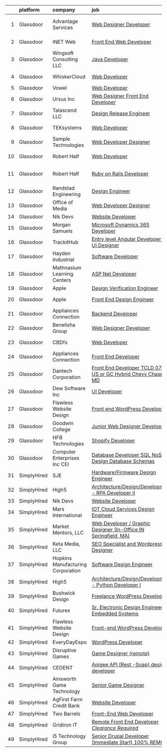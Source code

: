 

|    | platform    | company                           | job                                                                                                                                                                                                                                                                                                                                                                                                                                                                                                                                                                                                                                                                                                                                                                                                                                                                                                                                                                                                                                                                                                                                                                                                                                                                                                                                                                  | update_time   | location            |
|---:|:------------|:----------------------------------|:---------------------------------------------------------------------------------------------------------------------------------------------------------------------------------------------------------------------------------------------------------------------------------------------------------------------------------------------------------------------------------------------------------------------------------------------------------------------------------------------------------------------------------------------------------------------------------------------------------------------------------------------------------------------------------------------------------------------------------------------------------------------------------------------------------------------------------------------------------------------------------------------------------------------------------------------------------------------------------------------------------------------------------------------------------------------------------------------------------------------------------------------------------------------------------------------------------------------------------------------------------------------------------------------------------------------------------------------------------------------|:--------------|:--------------------|
|  1 | Glassdoor   | Advantage Services                | [Web Designer   Developer](https://www.glassdoor.com/partner/jobListing.htm?pos=108&ao=1110586&s=58&guid=00000182f2cbb65bb3acaae59f47b478&src=GD_JOB_AD&t=SR&vt=w&ea=1&cs=1_e110b67c&cb=1661930813353&jobListingId=1008103578570&cpc=E773D000C9BC26FA&jrtk=3-0-1gbpcndk9kbnu801-1gbpcndkqklt4800-1c0c8364cc3eff33--6NYlbfkN0APNKx5itsIl_6AEtj9J_zJmeANbbWAmSXjIuLUcSmeF4Cth_VZtTtvXCEgTOhJoMhjG6z_bVsNV6GfW9xH3MYjGwoIgkklIMMAw61vxQZy-ESj0HvncMC1_6F_kFktMksMlNmJIcLP-v40gxwmQ898EqjNlwAUKKkFOTm86Do_SvutZLICFQ-9Ag4vi12DPVgkzY94QIUohe78kiHPw25WnDVmmCL5kU4LtQI-tW58J_c6U24t-pHlXhWSgrnBQjmdSn55Dy2UWa1-X3WCZ8SyoSQUXYaJucmwgGBuQ2Dh1VmnnwHEi0kd9VzijCBNr2Ua9cTu8caxr8nFRR_PVeJMXGlFh6e3LbvjcSI25PLs-mbVBm9Vj57F12iWY0-P0-e8p2d1TPWNbRUpeMxK7_S_Esjs5_tJVgLpp8_iOMePtPTeiSjVPn69KM6Y3qozXWCIeFSsOxjZ6nR7OW_eVbyRZoQeih4mc_sOZx-6DS56FDUPnFyktPyhFqaeUNGkkfY%3D)                                                                                                                                                                                                                                                                                                                                                                                                                                                                                                    | 24h           | Fort Lauderdale, FL |
|  2 | Glassdoor   | iNET Web                          | [Front End Web Developer](https://www.glassdoor.com/partner/jobListing.htm?pos=109&ao=1110586&s=58&guid=00000182f2cbb65bb3acaae59f47b478&src=GD_JOB_AD&t=SR&vt=w&ea=1&cs=1_bcb1bf64&cb=1661930813354&jobListingId=1008076715423&cpc=65CC663E25211861&jrtk=3-0-1gbpcndk9kbnu801-1gbpcndkqklt4800-e1afe08bf094d9c3--6NYlbfkN0D4nuovUOU2dPryPr7-xanE7ZFWASvaSyNm3BqXIbrO0npDAFoAgEQsIqhxzWfd8G1kl1grHJh7g2HREcdzD7LBxgPRZeggaHYtWi60JnumK6bENs7eqncqBihIPEPLH3R0U1ECBzjNcoZl_rX4BoRnl5Toa5PfKd3LVBcbntWZM5T9bZqSaYpCsIpSkS2OWyLVTArxgEXVoDIFBliNxda7n8hvlHyKZEa1jgAjPvsOuODe0ZBMVIY6jBDzGW9Q1JvPyezAusa1dIVzRjqZMpTSeV_1bwABkdkCYGO41JjhM0H_JUVMnBVbx-EvVzpn21QVvrIZkBXS_KPM_ZisupRH9pGTMZbIBHs2HXcKxwvxpkwG-q9iSGEcjVVFAxTnPXY_sydBZhsC5HKl-geT0FXdzrqPM7v1NQ4AZgyWc-fXYaJr5YLbyVUx2Yhk8fJ4oW3DgH4aF0FK0MQTXa-1U7qfk2hSXx84kBOc9tY8Aeer4K2a_jP4hF7BHV9ZJqiL8lk%3D)                                                                                                                                                                                                                                                                                                                                                                                                                                                                                                     | 13d           | Waukesha, WI        |
|  3 | Glassdoor   | Wingsoft Consulting LLC           | [Java Developer](https://www.glassdoor.com/partner/jobListing.htm?pos=129&ao=1136043&s=58&guid=00000182f2cbb65bb3acaae59f47b478&src=GD_JOB_AD&t=SR&vt=w&ea=1&cs=1_5fce1a51&cb=1661930813355&jobListingId=1008103484279&jrtk=3-0-1gbpcndk9kbnu801-1gbpcndkqklt4800-03d490ecfc0561af-)                                                                                                                                                                                                                                                                                                                                                                                                                                                                                                                                                                                                                                                                                                                                                                                                                                                                                                                                                                                                                                                                                 | 24h           | Newark, DE          |
|  4 | Glassdoor   | WhiskerCloud                      | [Web Developer](https://www.glassdoor.com/partner/jobListing.htm?pos=125&ao=1136043&s=58&guid=00000182f2cbb65bb3acaae59f47b478&src=GD_JOB_AD&t=SR&vt=w&ea=1&cs=1_ce62c0f1&cb=1661930813355&jobListingId=1008101430553&jrtk=3-0-1gbpcndk9kbnu801-1gbpcndkqklt4800-bdd3983a832c49fc-)                                                                                                                                                                                                                                                                                                                                                                                                                                                                                                                                                                                                                                                                                                                                                                                                                                                                                                                                                                                                                                                                                  | 1d            | Newport Beach, CA   |
|  5 | Glassdoor   | Vowel                             | [Web Developer](https://www.glassdoor.com/partner/jobListing.htm?pos=123&ao=1136043&s=58&guid=00000182f2cbb65bb3acaae59f47b478&src=GD_JOB_AD&t=SR&vt=w&cs=1_b93fb5b4&cb=1661930813355&jobListingId=1008101576821&jrtk=3-0-1gbpcndk9kbnu801-1gbpcndkqklt4800-acf3e317e65e725f-)                                                                                                                                                                                                                                                                                                                                                                                                                                                                                                                                                                                                                                                                                                                                                                                                                                                                                                                                                                                                                                                                                       | 1d            | Remote              |
|  6 | Glassdoor   | Ursus  Inc                        | [Web Designer   Front End Developer](https://www.glassdoor.com/partner/jobListing.htm?pos=122&ao=1110586&s=58&guid=00000182f2cbb65bb3acaae59f47b478&src=GD_JOB_AD&t=SR&vt=w&ea=1&cs=1_34f52590&cb=1661930813354&jobListingId=1008097361956&jrtk=3-0-1gbpcndk9kbnu801-1gbpcndkqklt4800-0ea09b14e2348c5f--6NYlbfkN0CT8vBT9H5mqECx2dfLV_FONLPDKpIRssxVwtj05Tmm4rA5I0VNOPdM1oYsK66ov5pqYS3gXk2ozh0lVEZwzGOqZs8rlCBef2uQoy630wv6aUBqB1D9vjbSnni5WCVaS2e0KhCWi_8-XMv97hUEg7H9r8pKMO8klnwzDsU9mPVyqE5wVDnTov1Pu_UnRYhnE0_Osqvwl8WORWgB_kOjxQQLPQWG-NWIcptfTftC_xvyt1c40uobZ403OrjOg5_p8zqz3cLzwrnHTjqWeFEhkd7FYyVcjiJCMFkVznphRmtkhKbL2ZU9aWVWUjChbdkFdlAiu4tIvv-tEhlvNaragy1ZQhsvGhOC5anf8D4yfIGDJbK-bmh5xwt1uscED6ao3EPCxdfHKv4RZ6Q3-m_MTe1dE6Nugv26rrW9yIa8ooHEPIgJzYTeC7TeJ6xGxEjr0Q_LC6p6H5q3S5tqAKobaBFAUOLFzaYkqfKDnvpMF9PoVfwH-Jr_-KdpKB6_knXEwH_Zi36fWeN4S6RYVKpkf-Ad6fz9Zlmtyoi8Anstr7oroq62zbpKSDGAY1uBS1Ja68OWzv7r3izgLi4FslEW25Sf2-RhZi3BwEaonPVjN_ti4d_teQY_5JT6q9ul8zJznwCAU4Bg1k3XL-YKJnqXajfgHvinh3XWMn0RnuCdZ16xmmiAXGJPHZeWdsL5vFkSCrGGR-W1XLlZ4V7xHS_6TrfB9Z3DBdITcsspEE5zv41fALrrSuigcsigasJWbL0YWExfGnU06-p1Zg4-5VGhhaGvghPtNZq-e-PAaxUrF7XbrlZu4bYy-naofsLrm1DUOBGCt6KYMiabmJ5pSYDNjwVZ2rYbkBo5iJ2vHtx6jNBOTjzJlVMtCDoD6rpFrqMtDc1tiP1IAcBETjEXNFVOz1whR-rvHQFmak9P4ApRFGPfOz54JhVUQquMMrc_rx0mf6y83_JQTwTpzQmPOwPbzl-TR8fefVdaQ3txjaw9Q4u7Bg%3D%3D) | 4d            | Brisbane, CA        |
|  7 | Glassdoor   | Talascend LLC                     | [Design Release Engineer](https://www.glassdoor.com/partner/jobListing.htm?pos=117&ao=1110586&s=58&guid=00000182f2cbb65bb3acaae59f47b478&src=GD_JOB_AD&t=SR&vt=w&cs=1_0e02bba1&cb=1661930813354&jobListingId=1008104082673&cpc=6BF42D0955AE9A34&jrtk=3-0-1gbpcndk9kbnu801-1gbpcndkqklt4800-acca88560ba7b4cf--6NYlbfkN0A-3IYaeEhfDCYezwuNiSoEZhCKQ47a3B5wpd5gd9dwuflAjOs3iev0mYUVRxAkCL35m83ZmGibDh_Cyoqmt8bo7XvkuJ9-blOY4NTLQ0-DugGs-Tkx3e6cRDA85eHzP9fw83yG_BFHhGop8wY_cJ96ZLNJ9TDVPHTp0xetSg78qOq8BYqMvK9B1iugRguFH_8ss6sehBhhGl5RLHNJFBeAO8ASSA0Bqw0vKnkRiu9lopzB57M5uqPYvr3YE0H-WchgPAHJZFjzyzH_QAt_ips1-ZOQmmtpqvcXRCU9nCvWXNP2zoKPCSZ3UdklzOoADJCshEZrwonhEQijZu9BfjTV5DOSYUGEWQ7Qla_9HUrUgvE0HjyEHt_joZvhIBWgDWeCGykYj7sS9-Gd2dN5su8NPqEBCbmV-cbQxnWKg10y6wNSrXlFFcdT42Ql-IsNvZjzwmV2NI9b3QwfWXQZz0ghw7RHWtXhL0V8b2QNQ9sh3fecBl9RL1dZ3Se9JREPnYQp5vl3AAAlTyKtpMoqPTEkOfDKohC1VQlNYEEsVdyvCwFj52YAh0IXnA6MxiM9vc8wgVVFdnzXViF4JoF_cRXJOJVBmS4kL3fhoVLzdXqpU1tWzAQmH839)                                                                                                                                                                                                                                                                                                                                                                                        | 24h           | Auburn Hills, MI    |
|  8 | Glassdoor   | TEKsystems                        | [Web Developer](https://www.glassdoor.com/partner/jobListing.htm?pos=116&ao=1110586&s=58&guid=00000182f2cbb65bb3acaae59f47b478&src=GD_JOB_AD&t=SR&vt=w&cs=1_4475d0ab&cb=1661930813354&jobListingId=1008104913806&cpc=1CBFC3E34E2A31FF&jrtk=3-0-1gbpcndk9kbnu801-1gbpcndkqklt4800-24786c3592676f1e--6NYlbfkN0AuKz8EBO1xHDEL7V2YF9xF3dC_I9B9i-Zw2Jh8clPMK3KTieKealHQySFBD4L6FvPWdPYhXp7Yz8LicS4govR82H59TFGex7KE_jGpK7ZS_FY-EBrpm55Fqgt3ij3hAf0wOEwO3vXL8XgmHGZeiL47BLHf8_hWsCgaTy3gDHml9imQxlb-kS82ES1sAaEPfJjralvk3syzDY5UxVsWNhGXQr5HCQEsaEtQVSSG0t9_HxCezktXJLqzLOmVmbuUc3AeOefpb7qxGpfTIuGzx54cS0njAqt8mciN-bMeDPM7Rg74YUGtTLmzmSCeqPE8CZ-fuBZ-XXq-7Bu7WsrkjCfcQNSERay_HAH_vhOVH3U3lw8DAx7H0mzWoNipzAG9lg0k1HdlPXthZojIwz79PdoF7kypZdqGnDpHSA6Yo7ma53nal5LARUprX7eyU7s34NwSZlIWLVrOGYtyRIFGq9RU6z1Lhm3WI_7Jou7TZbuSNoNqno2jAnklqg84yF31aUWLpIDRTjvli1OlfjDC4SAd3xRwza0zWP6F_2cM7JJIWl913L4KA5AEJNOQj58H9s9MLC1_9TGdbBegNQi6uDWI3X-6w4rZ7fIO3skflLH1z7oCzD1QwHEuPoJXXJoRdN0N5fS5_L7fL88jFdmqfrwgtQlPnoI_UaFLE5EqSI_cDgZ4V5xpuOl4CBJE7cV6xsPzfVx60EGu7EkX3x-WbfLe0hs1De5ECRreTgkXRZlerujw79-3FRGmLDOubsU5o2NjLX3mwv4Hae1vEZ6Kwz9LRt6MUQIR_Qb4Ane5BbwwxsVeblHuEJEgw_BmwQUnDk8BlJ34jqLnOjUYpJPZxhKG-a7_6xMLe_p1TfstlL9Y2y5R8YCxkkFlc24S9XrEpr0pRgnhJom8356Etxqbue22Vyv_tM0yeVvUa29dK3NNNg%3D%3D)                                                                      | 24h           | New Haven, CT       |
|  9 | Glassdoor   | Sample Technologies               | [Web Developer   Designer](https://www.glassdoor.com/partner/jobListing.htm?pos=111&ao=1110586&s=58&guid=00000182f2cbb65bb3acaae59f47b478&src=GD_JOB_AD&t=SR&vt=w&ea=1&cs=1_55d7168c&cb=1661930813354&jobListingId=1008078578505&cpc=56C4EA4A1A191A49&jrtk=3-0-1gbpcndk9kbnu801-1gbpcndkqklt4800-cfcad52f3ccf37d8--6NYlbfkN0D4nuovUOU2dPryPr7-xanE7ZFWASvaSyNm3BqXIbrO0npDAFoAgEQsBBjUOAjv1PQnB3hwwrZmiOMA02kYqNnnHKWjfiGNMQW5EU7ErrgQUTQBKpdQ35ajdqRyVOpYt1ge-nlWBdEdOWxZg23c7O0q-QUnaWi8gZT3BRnlNxG5nms1UgSG3pAWYhhzkqBf5ijPVdTyh76_5VQhGJiEo7lHGO0BATwNy5SCe-D3J4R1EBeAwAIcEZzv6yeGtF3E77i06kMtZhvTAodhWZyXrKSeeVU1yqOCQ-HhI7plB-ciLtnHxzNvOcmfusFx0VKvdK0XE9xOfDZJYhc3fjdUSIFEmlLKQpm3xRVVr4tilaTkau67wZdkWQchwkRopMmGX2Yhm1FHldO0rR8yOPhhhZ-DrFfv6YDdnmVcItbtZfbH2Be06TVy_Wr5aS40zaex6O4v3rep8gjtajZ3LBmaI1L0CyxN7mnICxw6oHf_NRDVG0KOhdcTf3jmqrAhPm9BvlY%3D)                                                                                                                                                                                                                                                                                                                                                                                                                                                                                                    | 12d           | Ann Arbor, MI       |
| 10 | Glassdoor   | Robert Half                       | [Web Developer](https://www.glassdoor.com/partner/jobListing.htm?pos=121&ao=1110586&s=58&guid=00000182f2cbb65bb3acaae59f47b478&src=GD_JOB_AD&t=SR&vt=w&ea=1&cs=1_055b9684&cb=1661930813355&jobListingId=1008091749519&cpc=654405A9B1E0A9F5&jrtk=3-0-1gbpcndk9kbnu801-1gbpcndkqklt4800-ccf4a3a27428b433--6NYlbfkN0CpzDdaQkua3np5pkmj49lKioZwmwxQ-yx5plwbYmV_M2ppq9rPgMqL0aacIbR4qMnlcXWuoTNZ68RyrpDQMy5IXOrqgTMIp79cFdQK4kGnKYP0HRxVs-RPFbXZnfRpaLFL86HGACT6aPZSn8BtYRQhHyYe94a3wS2a8Y9XDrDWox9P5LyD_UwP2EhrkOUffw_kLcPHS4ZRD4qCw6aMgd1yhdDZhGSQeEQSFQuN2AFEtChTXm-AUGHudMcvkVMqbFsdVd9YzCROEBoKVdwbQ267yAKrHtcDWbT0dEM2o3hmOSgEc4_fak0l5Sm2l0rXc-cyxDJZu9mPPLzTuP-Q-Rz31bmYUNKWFA7yLYHn3MtCqozScu9DMiySxXf766NfUyG7-tYGof-l5-XtZfqyEcHGxVp7VXZ06oSpFLUcvvq-RLcPWrxku3KOk1fXAcd1MLoRWK5DnLpQXjzQnnZxgmzO0BanNXbYJINtdvjN0Cx5eXbjVPKjVqDxA_bJ3nKjS8YJG54N-uq8wQhIBuNBwcbyuzfhnm2Judnw9fFIAyUSug%3D%3D)                                                                                                                                                                                                                                                                                                                                                                                                                                                                 | 6d            | Lincolnshire, IL    |
| 11 | Glassdoor   | Robert Half                       | [Ruby on Rails Developer](https://www.glassdoor.com/partner/jobListing.htm?pos=120&ao=1110586&s=58&guid=00000182f2cbb65bb3acaae59f47b478&src=GD_JOB_AD&t=SR&vt=w&ea=1&cs=1_c4d4e585&cb=1661930813355&jobListingId=1008104245697&cpc=451933188B21919D&jrtk=3-0-1gbpcndk9kbnu801-1gbpcndkqklt4800-1c222bf27671b9e8--6NYlbfkN0CpzDdaQkua3np5pkmj49lKioZwmwxQ-yx5plwbYmV_M9oMkeykE-hYUYq1sVn6XbcDhob5MWyWSSQ0BnU-wAG1HGbJPdtH21g1HNmLlwWj71-jKKnxNyqMVIr15s03ExSA4XUGrdnp6G1FivhIp0ZpvO1qRsl5HqOfNBX-QeeiS9PSolaK0iNKxcYvSDCdK4fXTrus9qCmBidTLkaAZoju1MS5H1xpauewk7xUuptDh12EzCUcWCchHtf7gdsQWRt_rszmY9vbaCDddn1r6fMjXnmcYmcbPXgRRc5PKKhR6H8ZfDo8t5icZ-7MpUHShfkQP6BIJryDfoevqD-R5PPOLXWSCbeF941L73j49GmFNpRVNEBpyoSOBz0OALtzIKLTvuG-Z2CuoxvtsO6leHe3PnyFs2tW0BySB1u8_JRjLHdS4lNFK6kiK3GPAtHkZvNjPvAYYFP-t7u7iZVEzDvrP2q6Du59GsQGVrq6ddbVV3n_1kupGcEwVFG71AcOUNY50uSE9uQIVX71GaHLdApwtHaU7ymRAallhpl7rszQFOH8rpfaZJjQLCdXmnqIkcoEIhAD9f8iqg%3D%3D)                                                                                                                                                                                                                                                                                                                                                                                                                       | 24h           | San Francisco, CA   |
| 12 | Glassdoor   | Randstad Engineering              | [Design Engineer](https://www.glassdoor.com/partner/jobListing.htm?pos=119&ao=1110586&s=58&guid=00000182f2cbb65bb3acaae59f47b478&src=GD_JOB_AD&t=SR&vt=w&ea=1&cs=1_65d15d30&cb=1661930813354&jobListingId=1008104211206&cpc=FB7E4A1762AE5BEC&jrtk=3-0-1gbpcndk9kbnu801-1gbpcndkqklt4800-bcfba14d0587073f--6NYlbfkN0BDx217eft1lC7uqItkaModCFPNh_e0lnHdKkvEJecXwu4gIqA7CFTnvSYR8MShG5a3r_X-8KPPKWDnWr1-6FYWso7dIfdn3BC6iFKZ_EvSssT4sCOPqFudIo83gcefOYbiPA6Lxp6G8p6TyWtlRB8SrGCGXb4g5fJbvMVamzde3znk3luLYluArsbQFV-CDNGRW1IdY2_qtIVP-1_42Ia66F3fbpyb5-1BxrWh6UN3-vH9ITlnFOFNEmWHTZX7CjOOERX8WtCAMUeIqonCo0eTTuvj0xr-r0C97hnEHi93IkOtOBUoYFlsIyCgRMPdwph1TpyMYMGEh-7aGH4BKFQ4ulsKWPpftB6s0ImpLz9J_rmsS9gnX0Nmf8-6BcH6WGR2KeHA1RWpEHbbviaibosXr382pFb0r2fEJYiHlOaolJsTxG8IqALIgxw_ukg4M0uE4WwMeM7145aNgperatBUpLmSMVv7s4nTHZYNnu-ll0ka52NUik6T132XWUdvi_mMmalKav_n_m8MBFr8upGBeYObUtNPzFzgGkxgR_qkSI6HtHldwGZBQixmGBrp-glgQXnjUd7snEO0xcK8FnTA0DiOtTJCyMhUFv3fZa9VLWOvNm5DDf0P38M9-wxbDL8%3D)                                                                                                                                                                                                                                                                                                                                                                             | 24h           | Sunnyvale, CA       |
| 13 | Glassdoor   | Office of Media                   | [Web Developer Designer](https://www.glassdoor.com/partner/jobListing.htm?pos=126&ao=1136043&s=58&guid=00000182f2cbb65bb3acaae59f47b478&src=GD_JOB_AD&t=SR&vt=w&cs=1_9f0af7d3&cb=1661930813355&jobListingId=1008103481295&jrtk=3-0-1gbpcndk9kbnu801-1gbpcndkqklt4800-1c945c115b5b0320-)                                                                                                                                                                                                                                                                                                                                                                                                                                                                                                                                                                                                                                                                                                                                                                                                                                                                                                                                                                                                                                                                              | 24h           | San Diego, CA       |
| 14 | Glassdoor   | Nik Devs                          | [Website Developer](https://www.glassdoor.com/partner/jobListing.htm?pos=128&ao=1136043&s=58&guid=00000182f2cbb65bb3acaae59f47b478&src=GD_JOB_AD&t=SR&vt=w&ea=1&cs=1_0e5974e4&cb=1661930813355&jobListingId=1008095519982&jrtk=3-0-1gbpcndk9kbnu801-1gbpcndkqklt4800-7f7786d991f7b8e5-)                                                                                                                                                                                                                                                                                                                                                                                                                                                                                                                                                                                                                                                                                                                                                                                                                                                                                                                                                                                                                                                                              | 5d            | Remote              |
| 15 | Glassdoor   | Morgan Samuels                    | [Microsoft Dynamics 365 Developer](https://www.glassdoor.com/partner/jobListing.htm?pos=101&ao=1110586&s=58&guid=00000182f2cbb65bb3acaae59f47b478&src=GD_JOB_AD&t=SR&vt=w&ea=1&cs=1_12c2b3bd&cb=1661930813352&jobListingId=1008081367623&cpc=64DC0C913FDBAADD&jrtk=3-0-1gbpcndk9kbnu801-1gbpcndkqklt4800-28bf69f613eff58d--6NYlbfkN0Af7IH--f52cTUDwFMUanxXcd3NiV5wYJyzlyk1G5yREQl55-HAat8CpkxkAkMKUgpNZed8xcDHucdNZRJaMzT_jKszIc4QjzSJnaKjSailDM1T1TTiQvIVqxss748hHDCFZmzSgyuIOjVzUGohVAr7tcrrB3_uD6P6N5qQraC_D-lxehfgZFwFZoHw_WaFPqTT5Dc_yeN0zvOvdifuhvMWVKDmBRrn50J5RswhFZqpVhvLKecyhgD82hY_Xl3gwsq0i-zFTpW8NWaLI7vm2U15SQP0ZsQvFaV1gP2g6esBC79akjjqN1p4L25cBH1Leu6-TkTcY0aAe9guu7mDifNrypeBuutqMYEScESOzABHI69uadnPq2KBN8ctHl6B-ZlVDsm-wBXpGzC1GyOvxqtHH67G_b0g6P_HFfiwcTNH2_kNwcJ2DyNhONQRCF5QlUX9AuJEBXthR2nMs4PgUIXX18nVaECPBi354M2bX-lhxUFJXG2tmBYI5MX4u-5djDFBnw-9Tmwitm5KPDtJM1dh)                                                                                                                                                                                                                                                                                                                                                                                                                                                                          | 11d           | Remote              |
| 16 | Glassdoor   | TrackitHub                        | [Entry level Angular Developer   UX UI Designer](https://www.glassdoor.com/partner/jobListing.htm?pos=107&ao=1110586&s=58&guid=00000182f2cbb65bb3acaae59f47b478&src=GD_JOB_AD&t=SR&vt=w&ea=1&cs=1_66b0dcbd&cb=1661930813353&jobListingId=1008101431851&cpc=334ABAF5D42DC775&jrtk=3-0-1gbpcndk9kbnu801-1gbpcndkqklt4800-e97608c6d181ff30--6NYlbfkN0DdLn5tXN_RiyJSiFodarGZFJKa8s6F6AK0THPBWp05MQOFQCzoYzZxGxYfJ9hLSNYsJbys6DBTafbFBBjszBxbMt_j1W_2i7zpgsVzQGKmwrQJU15QlzWMC0JPYrRs9hHXSY2_r0LyZgUT8f4VW1f_CjJ3HfrwkBmWSyv4JCZOznODM92b2waMp_uTTY9CimXqUHcAmW4swzByt5zOEvC6PrPFmFHRa7F49BVA7tqkxmeXGLS7BAr05KEaQzNF-MZOLLbJvzcv-StVWU9jqWgxKgK6LKWYlWc9NGEmB_ei-yeq9nSXCAnb6KYuiVdZQ4ug90UcUzCbb4NqwV2gPeFYe6OMaY7BJt9O5th_fM4QRsEQgGHP3LGSHZ4wdcCpm_DfsVOFAxmcyP65WQaCVn0_8Vh4gvhN5BjKQl4j8a0gWxrIUqE1-wqTejBjY1epCt7x0wfzGC-LemJP72m2Gpd7t5etu3t_kQ3uHew96GidUl9c2_NjQUV7)                                                                                                                                                                                                                                                                                                                                                                                                                                                                                            | 1d            | Remote              |
| 17 | Glassdoor   | Hayden Industrial                 | [Software Developer](https://www.glassdoor.com/partner/jobListing.htm?pos=102&ao=1110586&s=58&guid=00000182f2cbb65bb3acaae59f47b478&src=GD_JOB_AD&t=SR&vt=w&ea=1&cs=1_d2d30871&cb=1661930813353&jobListingId=1008091695587&cpc=B5F6D74B4EF69A07&jrtk=3-0-1gbpcndk9kbnu801-1gbpcndkqklt4800-415adbc4ad346c55--6NYlbfkN0DzaDHVbxJ-LJZej0v9fk4K-FwNocoxjQ_zxp68kPBvcnDJ4c9ythlAHE255_DghaFeMPJx-HL1COyNhBYn3N-cPsgdcngQBEr0DJ2MOc0pZ1XI-PeejIwLI4lwIRRBQgdD6iVqchyakwlafN3edKNOlF1L0ASEDMG7le2wqf88xF2gR8Ko4g8xHYnl9HtkaNAXUhUtkXzlPjOGurNEle5Jf2i1f18sKbUHBO4pOb06WM7TUjU6WAoBA0OwryVh_2cNqgqjk1B3EYUmbYd3Czxbo-S8ECvSgPeiK1I8-GWcMrocTI1lMUaYqsnF-R2fhKiEGvZfAsSnXyGLETi7Tdn-66moAHAnoxDCPoXFeiMWlV091PwKv3W1g31Yhjs-PilYgDcMVsBCYrpujytu3iQ9WUefUSWzJxALBQwBW79cB5qmZtgzMhWX68JzYruivH3Pv_4slvNaUgrRXBqHerHKNOiqBwZihM9aZImhLd8a48A6f8t_jL9QJIVPwNGsQwY%3D)                                                                                                                                                                                                                                                                                                                                                                                                                                                                                                          | 6d            | Tulsa, OK           |
| 18 | Glassdoor   | Mathnasium Learning Centers       | [ASP Net Developer](https://www.glassdoor.com/partner/jobListing.htm?pos=103&ao=1110586&s=58&guid=00000182f2cbb65bb3acaae59f47b478&src=GD_JOB_AD&t=SR&vt=w&ea=1&cs=1_df6ad079&cb=1661930813353&jobListingId=1008101820188&cpc=AE9F6614D4EC1B58&jrtk=3-0-1gbpcndk9kbnu801-1gbpcndkqklt4800-e942a654df4dabbc--6NYlbfkN0BPvhgHtI0uoBVUccds8hxRqEF-XqZbPZC5uwfYkU5cx9z2L9Aag6Tg5MRMJVIOF56jey2x-dNfpUi8dkD7m2WI-8hJVh_ZCwdoToYx5JUA8meAwIrj3ahoZq7_N7ZgFT3IQ64rLZ8OM8mh_j0OhFJVwImdT7L0YTpFX8LmCg1dS5xwtsAj2_tVcFii9YLnj6FsX7WLZTpJr-6dfR1yMlZS5YKr8EM0MygLY9DVNW-m2cug62g6BkLY0EW9yJDCghEBZ948WxmrmeglestmtI5aI-1Mkkpwa3E9y8ciPhO1xm3lMmrGZiUzhaspDHM-8cmMgEygVyf82qluRJi_U0UCGOj2e64n9K8YXnQg75-Lmyut857UmtBsDd1EX8-By3-2Kjks4B64ZiiUkFhUNPhcJ1LR7y-F-LRoiXgdYVD_OTTlVNvc5Jdpfh9Hk0r9avvG7kdRYrVVTjpX-0TYdFJRpiv80w8KNYXA5VGgaP5QvgBdIMpNHZuyJsh96plavApmczCIhbiImg%3D%3D)                                                                                                                                                                                                                                                                                                                                                                                                                                                                                             | 1d            | Los Angeles, CA     |
| 19 | Glassdoor   | Apple                             | [Design Verification Engineer](https://www.glassdoor.com/partner/jobListing.htm?pos=115&ao=1110586&s=58&guid=00000182f2cbb65bb3acaae59f47b478&src=GD_JOB_AD&t=SR&vt=w&cs=1_94ad4dcd&cb=1661930813354&jobListingId=1008098776218&cpc=FD1C1DA32C38CFA7&jrtk=3-0-1gbpcndk9kbnu801-1gbpcndkqklt4800-238692577c9fd353--6NYlbfkN0BvKrLyj5gPmtZO9T8euul8TCxuuKNOtzRJOomxnwSEodTz2Bc-sPZlSXfvz6ygy0ul1ypyieJnsLHF4MiIfN9BnuNYQVAeg5wZ9WMA2ryLvIA9VYM1pLwHRmAaYUrMkH5349EAz93y_lg1Zyy1LYFYp5p5sw0R9mfVVaCuPegCxNZoXYVkgokWzvrHgXJP0y-2mmTJyQdAYe--3CV0rUgsY-r8ANogJX_RNhMZJPFe5dWOIdvb3oEBFIu9oz73PHu5TE-zbwN3XaqxMo2GmkWf30-fUBSm9O02fWsJF8mV6bKh1BcMB0OmsvD9nGCoJcbhIB6Mu1WQP2kX6ytrOpstHX8QgPjqXGL7EymlSERQXYnMyAPZw-_egXg4kA0WzjrR7r12MuHpnT9NrQ0hPOaG-awnftb960C2ESL4b9xYoxWdic9AUf_SFAHeQ3GDa_rOvp2wccbE3ff7xbXAJJKyN8fRbfQ6LNTMZ9YFKhZWcZovVfx5YuUJokviSSbj4htAU1wo3esxYOOKeJEArmB6rcjjvcl8LqFSIOADzqw2XzaO8lKaD5EklZ0k2gcpZOFiLjaBvpVmEFUMQVcsRSMm4FmgsE2upzByAzlFQOwNNvVzmYqoZ5PbHnG_JQr9Pe4HFl42s2ILqTqPdSHjqMDkPjy6nCVejAHQburcfWUxjFIihk-uq0nhwp7x5v1-9KB9C6fP4_dIdaLVi4EVAH79EKLkK8XFOBwuTNaYwuEoEuwxrSaKMt6XLXdITYCVoQUntuhTkNy_92NC5ZaGo9yM9kzbEvH4dy5kQNSB0PuYOc3_r5p6JvINPcE49v32bTpg4-H27nEgCUYb22bt5Xc0aekUd1NyRWTiiu8sDMTfxnEMjJoJNnhW7SjDDzFLSkq68gon8wT4eDkruO6bOWa5oiaRPUnLNp06n-wv9n1PHciU4D-0k3I0lCBmFBUqc-vOHdQD0BHHMmXaKK9gTABU)                   | 2d            | Austin, TX          |
| 20 | Glassdoor   | Apple                             | [Front End Design Engineer](https://www.glassdoor.com/partner/jobListing.htm?pos=112&ao=1110586&s=58&guid=00000182f2cbb65bb3acaae59f47b478&src=GD_JOB_AD&t=SR&vt=w&cs=1_c1243fc2&cb=1661930813354&jobListingId=1008077467977&cpc=47CFDC01B3F81FAC&jrtk=3-0-1gbpcndk9kbnu801-1gbpcndkqklt4800-125b558422a298ef--6NYlbfkN0BvKrLyj5gPmtZO9T8euul8TCxuuKNOtzRJOomxnwSEodTz2Bc-sPZlMlNbJQ5kKAsXTZRUchZc3s37x7LjGQggA6t0QfDnSvVh5ir5OLbXS2vGKPQFR2zm8WTIPqr_kQ7Azqg0H76BZjyhoBttTBW05EhoP3j7o9-Y-nvO-dXRKoUr-iPuJ7mcO2AQIBymXM3rc20NvKhzbhxkssbzUe1ccr4WdFV5kuyaDy499SZVCfQ-ocdvlpmjJDE4YaEGQzcV45ktdbDVM77AKA2lUEE6U7baRNAUbAjsOzpo0Ql60yZskS0vbTO_z2jZHnz8vVay33YtVZ0AH9d28Zm4U9jo9Zqpry89ysIhMtfkICjjrFYMAqh4ZWkMpi4uf_Yo7EUaObuBvPoVmq4POyzejyy_b1lEkvMNWelv9KBVVLiGIl7reN8PCXpgeQZON9Z79IH1GQnaPlL1i4sxw6BI5Aw4i9VhcUeO-ccWvl5LC23ekBWKoCQYtP33frUmSRA20YOGLwJQlrbre5PfV3SFRMxXT-XFlg998ByY9df9YWpANvf1Z-Gv8N2M5rKoy-iAXaNqHm279RnsVVP5hbq9QB25VUfHwexIgwpoce_nQ_dJ0yr7xM2tqTFW03m8SOHz5aGfhkgzaaG2iQcyFXIVp_9ebuv2AKDXcR8qodDfCZ1NbZlfzYgO5eNvvVywvmpWCZezbI4AH3ONuutklATLogcXVbeAP_--uqDzxkvFbkck93QQHBY00Kj5-QKad2SUVt_8-YO-8hancDdz3jDIp8ZdIQLQCO6L1oqTfBAXQfu4-vnpNfLL6e5o1pe89Ypr8hCvRrrTuGd_kV6XPidawn2Pt63Fos-JnBwWwpLgO3KZYsOEsLBTax6P4MJevVXTRBtmH-p0Pxm8PuR2LESX1GDtIxEPO4raFyY_7lB-u2jN0EBw2Qqkjqel7viSt80OHAK7EwWcaLjGpw%3D%3D)                          | 13d           | Beaverton, OR       |
| 21 | Glassdoor   | Appliances Connection             | [Backend Developer](https://www.glassdoor.com/partner/jobListing.htm?pos=105&ao=1110586&s=58&guid=00000182f2cbb65bb3acaae59f47b478&src=GD_JOB_AD&t=SR&vt=w&ea=1&cs=1_a68cde0f&cb=1661930813353&jobListingId=1008082475268&cpc=5C70DC7FEE0D01B1&jrtk=3-0-1gbpcndk9kbnu801-1gbpcndkqklt4800-d94ae195136ea7f9--6NYlbfkN0B7asqLSFTVh84QNhoMZnykEkqd3VzFRgpMd30Tm6Y5VENC6MLRtzzi2zK4lE8wX3F5yZJed86yi-r8FiQ2R1btV9ms6DaGXUFfg86fbcZRQAZz_vUh62oz2KPHeVafCAvco4jU766IxPY5mzh4T_g5GkgUWUbQMriTETCtSIqiQdlNZ54Iyi65F2L7aZWMJVweC-UZGv-VW3x-qn3Evzsyeonra3LD5TMduSZNm5lxiqFv8FM7oppnPhE-EYYBvrtNrIfvVhLAH4dq3TX65Tpdg9O-NDbIXAPYtGDvrQ4y4swbKW4VevOpLNGDpS99n6L9LyJvlB7w3CqFJBJSyop0JpIEPiVyobiWIC0A5cbfeT8mUtBFO-yuUG0-1IUbKxgB4aP71C5jfxZhZXkBrFbQVwJWwni-jrRG1H6RuqNoejqw8bKrMFgZRyQqVzCDuC-A5dEEb_XwFbGcFXwDgR6VK6zka8s02yhiM4wipFnkeddl62OtsYFqyZ7eLEfxPMM%3D)                                                                                                                                                                                                                                                                                                                                                                                                                                                                                                           | 10d           | Brooklyn, NY        |
| 22 | Glassdoor   | Benelisha Group                   | [Web Designer Developer](https://www.glassdoor.com/partner/jobListing.htm?pos=113&ao=1110586&s=58&guid=00000182f2cbb65bb3acaae59f47b478&src=GD_JOB_AD&t=SR&vt=w&ea=1&cs=1_8ff04634&cb=1661930813354&jobListingId=1008101728807&cpc=75B6770C194DCF89&jrtk=3-0-1gbpcndk9kbnu801-1gbpcndkqklt4800-804696483a728e3b--6NYlbfkN0CVjp8eQq2X8g-c-TPDKEngJVNhygRZI_sRmDZV1i0hlN6T9Os67wfudge9EID3mBBLKF9rCWom1itQkIVJq2Di3N12cK9QSwXsXWuTTOFFcTZV1qfgnZIfLq_e744qogOcZRa-ZO8LoQPSFY3XxB98oyhNoF0-qaV4_kiqwTDqdXjo_PwebkwA-Q94uYflzlNcaBTJ1s9-lY0FdtJlK-h8nDW8BVnac4Q_zZswisMqs1y8Q2hqcXTvRupTUFwby6qI_f4b1L8H89YXF5vMQFsHSf74qh7KMXeAlH76vXjvM6X17FWzcJo1o2LQTMNhqkYw5cYKosdxu_n1yqq7q4BbgDBg2EcKaMCwU2EWJplC2hNBWJR1g4DGkEHjVa_Z4I0S1ZHZ3_SYkn0gwuZf3tdgxOOm1ZIGyctPz0J-c5iRQPDVqS4SPCpbZNgJ85lvOpI6Yf16os9dB52yDh-arDcX7IdnRgcyOtm-Hb89xLerfEDaTRacOZAR1Mtiem9UlNtCt-Q8CKtGvQ%3D%3D)                                                                                                                                                                                                                                                                                                                                                                                                                                                                                        | 1d            | Encino, CA          |
| 23 | Glassdoor   | CBDfx                             | [Web Developer](https://www.glassdoor.com/partner/jobListing.htm?pos=114&ao=1110586&s=58&guid=00000182f2cbb65bb3acaae59f47b478&src=GD_JOB_AD&t=SR&vt=w&ea=1&cs=1_2cc34354&cb=1661930813354&jobListingId=1008076581199&cpc=7F6F94E2229B3AB5&jrtk=3-0-1gbpcndk9kbnu801-1gbpcndkqklt4800-6db4519cb82737ba--6NYlbfkN0Aa3BkjkU6kD-D0PX2tcWHZj9DZWMIXQ1jFWoZa-z-RMvjTG0ygVsdp7IrQVD8qkYcyZNIMTlJxBnpiYHgX9l3KlG_a8Ath9vyF8Ynt12FcBzKwb-8HQCIj5rASlSp0xZFBgS2pKSpG8b0pA-CncG4UgTVTcJUmsHK59Jo9j1159YBO9KFQKGlciDKWqcape65HHLw-Q92_TiI5L1pPCrlDYOdkCPMs6A6iDZs0fuzSun3noZgpg42JJPI4ntSr5vLAZgXLjcOJ-4mIsmdBuWgK9KnbeUkWu4Aa7NCKQavBtRESYAhzOq4v3cXzscz0AvNVpQoFctasj656z4fdC_JqcJm4E7S0AqDoBl27HGiyrBvn5CckO7wn3dASqjo4nnOZ5V-7xJOKb7HnSF_75XeIFaR9CErgxS8wDgkw4YoQfjRm1t0G3d-0nWD9XgUlnBGR9zwbb6asaWrsVF1p_rrsKlDBFNmS4rBrBCQgzDk-d2a9lBtuD0p4)                                                                                                                                                                                                                                                                                                                                                                                                                                                                                                                             | 13d           | Chatsworth, CA      |
| 24 | Glassdoor   | Appliances Connection             | [Front End Developer](https://www.glassdoor.com/partner/jobListing.htm?pos=106&ao=1110586&s=58&guid=00000182f2cbb65bb3acaae59f47b478&src=GD_JOB_AD&t=SR&vt=w&ea=1&cs=1_453445d7&cb=1661930813353&jobListingId=1008082487554&cpc=C19BE7EA145E205E&jrtk=3-0-1gbpcndk9kbnu801-1gbpcndkqklt4800-fff52c7162c9839c--6NYlbfkN0B7asqLSFTVh84QNhoMZnykEkqd3VzFRgpMd30Tm6Y5VENC6MLRtzziPm8JMKUXcGHUSQemXTPQjO0sW2CNBVARtQ-ec8hV--TxbiMnTwXRSEboAnQUKHiiH5ITTwo2s23jlrAIea3HdeTeh0j1c6SpXIYUf3MEmoNzS7Zre51LLzh1OVlfe_5UTRYi4aicUmGe613p0M_bS6eOx0rJtB6naaCo2oMg2do96sT3L3zFOLvZs2ZOc-jcoBxVyTZWTW-Zp8Y0ptyTxwrDWuM2uMW-Ezkz25RzQAVxwhg6wFF-EEijKaoHyfSPELTgPgYULFGv6PA3DWqYlULxo1VnBoGnq_vF7U_9BIf6uExc4BNe9VlFHqBXrOL5ORTxT5_Mv_Gq1LJqPbrDvYAZz087zb7IrMctmqg0LH-kWfB6nnaTDJk7QPcbQDsjW21EBdNpmJSMDaQGouGbiL7wpP5JHTzDqvjdCVDZqDzPwgBw5xzgjp8HLNBQFUQA)                                                                                                                                                                                                                                                                                                                                                                                                                                                                                                                       | 10d           | Brooklyn, NY        |
| 25 | Glassdoor   | Dantech Corporation               | [Front End Developer  TCLD 0714     US or GC    Hybrid Chevy Chase  MD](https://www.glassdoor.com/partner/jobListing.htm?pos=104&ao=1110586&s=58&guid=00000182f2cbb65bb3acaae59f47b478&src=GD_JOB_AD&t=SR&vt=w&ea=1&cs=1_4de95a44&cb=1661930813353&jobListingId=1008099011903&cpc=92BEE8AC7E71C1CB&jrtk=3-0-1gbpcndk9kbnu801-1gbpcndkqklt4800-fb2185c82c69f8d8--6NYlbfkN0BTy4Vq3kUv-8E8fBOrhZt-7WJQYqv7u2ur6JnxlE7nq0Vi-lP5L835BUfOYjUimXuGyQj9TuaGx8sXO9QxrcdCkK8SlYvUY6lF3VZx9WPwUDQ7_m8PXVEQgb2k5nEnrKOAY9_ORNZ0S04x4C4qqQ0I86t0qAWqhTjwgDLnkCukQpTvPa0mHZmHP2QOX3iA2cJOZjzK4dT9B1935bWT9tVFAZqRNN9BEgPc28MyXs9jLO8qz_Yer1nfWGyAF83zr70l5UCheo8Zge4xg1U9lEWHCSETpEBmxRv8IGoWr-51sEiAj6EX8MWWz-UV6Tg6f9IcBw8ZrwEE3ktDRXn7FErfU6x4qp47GyjaS7S5QhgFPjG-ALJb6c6H6OKmrXrpleAarAkVaNawwkCPMjqLNbi1QC-8tyr8kko6LDr3ETOiFJq4af_AgrED3NeVtSo2lKPtrOgILcjortjEga7g-14-Ir54rr8zZcpYY_6ZwYmJt5cs85P0SxTvubYEJBybKGvmxGioyM8j8w%3D%3D)                                                                                                                                                                                                                                                                                                                                                                                                                                         | 2d            | Chevy Chase, MD     |
| 26 | Glassdoor   | Dew Software Inc                  | [UI Developer](https://www.glassdoor.com/partner/jobListing.htm?pos=127&ao=1136043&s=58&guid=00000182f2cbb65bb3acaae59f47b478&src=GD_JOB_AD&t=SR&vt=w&ea=1&cs=1_24f76676&cb=1661930813355&jobListingId=1008101607553&jrtk=3-0-1gbpcndk9kbnu801-1gbpcndkqklt4800-3f724dd74a5ae4c0-)                                                                                                                                                                                                                                                                                                                                                                                                                                                                                                                                                                                                                                                                                                                                                                                                                                                                                                                                                                                                                                                                                   | 1d            | Newark, CA          |
| 27 | Glassdoor   | Flawless Website Design           | [Front end WordPress Developer](https://www.glassdoor.com/partner/jobListing.htm?pos=124&ao=1136043&s=58&guid=00000182f2cbb65bb3acaae59f47b478&src=GD_JOB_AD&t=SR&vt=w&cs=1_9ee212ae&cb=1661930813355&jobListingId=1008103261138&jrtk=3-0-1gbpcndk9kbnu801-1gbpcndkqklt4800-9416099372509b48-)                                                                                                                                                                                                                                                                                                                                                                                                                                                                                                                                                                                                                                                                                                                                                                                                                                                                                                                                                                                                                                                                       | 24h           | Remote              |
| 28 | Glassdoor   | Goodwin College                   | [Junior Web Designer Developer](https://www.glassdoor.com/partner/jobListing.htm?pos=130&ao=1136043&s=58&guid=00000182f2cbb65bb3acaae59f47b478&src=GD_JOB_AD&t=SR&vt=w&cs=1_54c9a398&cb=1661930813355&jobListingId=1008104280295&jrtk=3-0-1gbpcndk9kbnu801-1gbpcndkqklt4800-52d292b410d12378-)                                                                                                                                                                                                                                                                                                                                                                                                                                                                                                                                                                                                                                                                                                                                                                                                                                                                                                                                                                                                                                                                       | 24h           | East Hartford, CT   |
| 29 | Glassdoor   | HFB Technologies                  | [Shopify Developer](https://www.glassdoor.com/partner/jobListing.htm?pos=110&ao=1110586&s=58&guid=00000182f2cbb65bb3acaae59f47b478&src=GD_JOB_AD&t=SR&vt=w&ea=1&cs=1_26e60602&cb=1661930813354&jobListingId=1008101614152&cpc=47CFDC01B3F81FAC&jrtk=3-0-1gbpcndk9kbnu801-1gbpcndkqklt4800-6c9255c984b1b2a2--6NYlbfkN0Bdi3r-K5gyuedsFzsY4v3-uemM-ORqdIiUVv3E2nJH3iHubRU5WZmQsofsQpU-tcBJ881cridhjHk3dqWZwo2Qiz5WCUXdOtjRe47bjKNhci-GV_JOVN9Cs1PjQoYFlTM4JScuRP17S_51Q7YywFJIjKT9XfwN2BYrfrH3yqm37_Bp0oRIeltory0onjXyAUK28BJAj_nq3JRotnTzu7ic6E2L59C3kYB6ZESghyXqxIgNrISwIGbzgFsFYF3FDquppWmcR2xJZ6n1sgNPcGWXwEG8Y4UEeqz8qA-u1FLXsjFmkM6D-LR7hiO9Vx5hlfQ83d9gZgEtDqAgmAoHpUdnVJILgHOxogKTO5GZb7XktV2qqNQ7H2FSbH7V6pqV9bcBdh7bIybovVII4B6eRQO05aHyJIXBCRpyxdUdSvU3ijtwUjZXpYWd11SOGmR_O-X0bGrznShBQ7SRzVAXDbs3A9lrc0_JQAJcu4twJZAn7xc4tdWrReLgT0mnrHtcaD4%3D)                                                                                                                                                                                                                                                                                                                                                                                                                                                                                                           | 1d            | Saint George, UT    |
| 30 | Glassdoor   | Computer Enterprises  Inc   CEI   | [Database Developer  SQL  NoSQL  Design Database Schemas ](https://www.glassdoor.com/partner/jobListing.htm?pos=118&ao=1110586&s=58&guid=00000182f2cbb65bb3acaae59f47b478&src=GD_JOB_AD&t=SR&vt=w&ea=1&cs=1_cd6645e2&cb=1661930813354&jobListingId=1008097392078&cpc=2CAED5C921A5F994&jrtk=3-0-1gbpcndk9kbnu801-1gbpcndkqklt4800-1493e29fac9ad975--6NYlbfkN0AVVnl_N3xmP3MApcGA3sr6MLnz8P423WWILI1WvbjE8Ry71v-lom9NKs8rBQiPPSf5O08wJqtKlnpbHJldOVXDSEr25HqbHQvny7HgqYziLbGrL462j4xobG8gRt2B4Ld_rTI3-5pIysVf0aF0l6sO2LfQ9JkTAxkuwXADAKFWf-3HjvW3cZLBP8asBRoU9LA-GpI-thVT7VO1j9iaQpr1RgB80icuZGY7F1rILq9RZ2AqMbXULVzv1W4UlmRWY92nBxKnqrAz2ClFt6NIJegXgqqHv9bLp5svA5k7QrQ8T3TVQ4QOS5FVCiT8AUUxXA3sMzHm6-QEskm0OWNoQ6dGSTFJfsxlQWPv2csiutzAbvAjCJpCXdsAPQk2-D74pVdi4ktyltbR8iLojbAy3uD_Yba1bpjWX0VJMMb65JanmbZDpz8tFmFAuH8-EJDcYSwtUHzrpgJ-PDnzpeNqkERAvBBrgtITPS699qhus8U1t2ybHTOCGRoO1EJjCCW8NOYMmSDTbJWFlbSQLOIfxEdA6xyNcb69SEPzL4NQ-aCzBw%3D%3D)                                                                                                                                                                                                                                                                                                                                                                                                                      | 4d            | Remote              |
| 31 | SimplyHired | SJE                               | [Hardware/Firmware Design Engineer](https://www.simplyhired.com/job/O5hshxGiYNC_87W5pLs-7t7lmj2S2JS6hBsS2-tcTp7ul5nLvMtoSw?q=design+developer)                                                                                                                                                                                                                                                                                                                                                                                                                                                                                                                                                                                                                                                                                                                                                                                                                                                                                                                                                                                                                                                                                                                                                                                                                       | 11d           | Detroit Lakes, MN   |
| 32 | SimplyHired | High5                             | [Architecture/Design/Development - RPA Developer II](https://www.simplyhired.com/job/yMNglyQLcrFV6An48dUsURK9DPtPGeXzwLpr2cfcwa3cT61gzIAutA?q=design+developer)                                                                                                                                                                                                                                                                                                                                                                                                                                                                                                                                                                                                                                                                                                                                                                                                                                                                                                                                                                                                                                                                                                                                                                                                      | Recently      | United States       |
| 33 | SimplyHired | Nik Devs                          | [Website Developer](https://www.simplyhired.com/job/DXyY3NqiW-jnk6RGzn-yejrI7Dxz1gkQc7yih2BEj6xYd784xRdtUA?q=design+developer)                                                                                                                                                                                                                                                                                                                                                                                                                                                                                                                                                                                                                                                                                                                                                                                                                                                                                                                                                                                                                                                                                                                                                                                                                                       | 5d            | Remote              |
| 34 | SimplyHired | Mars International                | [IOT Cloud Services Design Engineer](https://www.simplyhired.com/job/nnpq4pKttMHPXksaCugGw77Yq0vbfLj6kfL-qPx1LdTil9odfj5whA?q=design+developer)                                                                                                                                                                                                                                                                                                                                                                                                                                                                                                                                                                                                                                                                                                                                                                                                                                                                                                                                                                                                                                                                                                                                                                                                                      | Recently      | Piscataway, NJ      |
| 35 | SimplyHired | Market Mentors, LLC               | [Web Developer / Graphic Designer (In-Office IN Springfield, MA)](https://www.simplyhired.com/job/O2JM3P62yfgrJ7vbOJJ1DIO2ROdM60FcioKWWNCu4XXvn1FU8pnANw?q=design+developer)                                                                                                                                                                                                                                                                                                                                                                                                                                                                                                                                                                                                                                                                                                                                                                                                                                                                                                                                                                                                                                                                                                                                                                                         | 12d           | Hartford, CT        |
| 36 | SimplyHired | Keta Media, LLC                   | [SEO Specialist and Wordpress Designer](https://www.simplyhired.com/job/Wpnjo5fVD3_mHsgHg-vfvaT1DI04yYTSg6tK_MoGFhTXr0yBHAK1PA?q=design+developer)                                                                                                                                                                                                                                                                                                                                                                                                                                                                                                                                                                                                                                                                                                                                                                                                                                                                                                                                                                                                                                                                                                                                                                                                                   | Recently      | Knoxville, TN       |
| 37 | SimplyHired | Hopkins Manufacturing Corporation | [Software Design Engineer](https://www.simplyhired.com/job/qY8slYaw9wD2ocnPC4HaJoxOS535kfd1g9te5vVup0OD4IWDFxIROg?q=design+developer)                                                                                                                                                                                                                                                                                                                                                                                                                                                                                                                                                                                                                                                                                                                                                                                                                                                                                                                                                                                                                                                                                                                                                                                                                                | Recently      | Emporia, KS         |
| 38 | SimplyHired | High5                             | [Architecture/Design/Development - Python Developer I](https://www.simplyhired.com/job/G3YcHscyCjXpLgca2q-vJR37_n0AhIxxynSjs1ypLL0Rh3cbMA53gw?q=design+developer)                                                                                                                                                                                                                                                                                                                                                                                                                                                                                                                                                                                                                                                                                                                                                                                                                                                                                                                                                                                                                                                                                                                                                                                                    | Recently      | United States       |
| 39 | SimplyHired | Bushwick Design                   | [Freelance WordPress Developer](https://www.simplyhired.com/job/cT9tazAs1RJDKybQmBhxG0cez39wk9YtXMULvuD1Jh9iVS3-uLQ0sA?q=design+developer)                                                                                                                                                                                                                                                                                                                                                                                                                                                                                                                                                                                                                                                                                                                                                                                                                                                                                                                                                                                                                                                                                                                                                                                                                           | Recently      | Remote              |
| 40 | SimplyHired | Futurex                           | [Sr. Electronic Design Engineer - Embedded Systems](https://www.simplyhired.com/job/yTf32o-rtkg6fYLSAykoSvHBGAtyJYSCa9SqNVcKrFQWik9sHIITzg?q=design+developer)                                                                                                                                                                                                                                                                                                                                                                                                                                                                                                                                                                                                                                                                                                                                                                                                                                                                                                                                                                                                                                                                                                                                                                                                       | Recently      | Bulverde, TX        |
| 41 | SimplyHired | Flawless Website Design           | [Front-end WordPress Developer](https://www.simplyhired.com/job/JRVmPb7fzs58zzzGevS-VaGgMiE0BKvkevXsfjEUkE2ASJrh5ZpJlg?q=design+developer)                                                                                                                                                                                                                                                                                                                                                                                                                                                                                                                                                                                                                                                                                                                                                                                                                                                                                                                                                                                                                                                                                                                                                                                                                           | Today         | Remote              |
| 42 | SimplyHired | EveryDayEspo                      | [WordPress Developer](https://www.simplyhired.com/job/iSSDBlUtL5S-wcqUlb6ETU47z7TCLaKCL_vjZnXuX99Z8kxQ4HgW6g?q=design+developer)                                                                                                                                                                                                                                                                                                                                                                                                                                                                                                                                                                                                                                                                                                                                                                                                                                                                                                                                                                                                                                                                                                                                                                                                                                     | 12d           | Remote              |
| 43 | SimplyHired | Disruptive Games                  | [Game Designer (remote)](https://www.simplyhired.com/job/vytt5GMA1R1RrMNWATalKkRekAf5tHIK0Z9-YoH7I87k-ZDlqThfFg?q=design+developer)                                                                                                                                                                                                                                                                                                                                                                                                                                                                                                                                                                                                                                                                                                                                                                                                                                                                                                                                                                                                                                                                                                                                                                                                                                  | Recently      | Berkeley, CA        |
| 44 | SimplyHired | CEDENT                            | [Apigee API (Rest -Soap) design-developer](https://www.simplyhired.com/job/p0qtJqteEt32VX75XH9Xw5B8EZ0yEwG8aQ1bR3GgbxnvcDyBUZPSJA?q=design+developer)                                                                                                                                                                                                                                                                                                                                                                                                                                                                                                                                                                                                                                                                                                                                                                                                                                                                                                                                                                                                                                                                                                                                                                                                                | Recently      | Phoenix, AZ         |
| 45 | SimplyHired | Ainsworth Game Technology         | [Senior Game Designer](https://www.simplyhired.com/job/q93owmrjuS_k_sMNwzsA4Vl4htStqhKVGy69qSS9ikyLksFf2LOaXA?q=design+developer)                                                                                                                                                                                                                                                                                                                                                                                                                                                                                                                                                                                                                                                                                                                                                                                                                                                                                                                                                                                                                                                                                                                                                                                                                                    | 7d            | Las Vegas, NV       |
| 46 | SimplyHired | AgFirst Farm Credit Bank          | [Website Developer](https://www.simplyhired.com/job/XT3hCkL1thcJ7E0gmD4WIcLFoKHvcn9rU5czBBPEsode7ZOSZjlGCQ?q=design+developer)                                                                                                                                                                                                                                                                                                                                                                                                                                                                                                                                                                                                                                                                                                                                                                                                                                                                                                                                                                                                                                                                                                                                                                                                                                       | Recently      | Columbia, SC        |
| 47 | SimplyHired | Two Barrels                       | [Front-End Web Developer](https://www.simplyhired.com/job/mN0Er_gWXdwgQRXbb5ZpQgYIzfbFaDvPYpRd6CEe_maGQFORIvUwFg?q=design+developer)                                                                                                                                                                                                                                                                                                                                                                                                                                                                                                                                                                                                                                                                                                                                                                                                                                                                                                                                                                                                                                                                                                                                                                                                                                 | Recently      | Remote              |
| 48 | SimplyHired | Gridiron IT                       | [Remote Front End Developer *Clearance Required*](https://www.simplyhired.com/job/u-zBuYzJZzG_GA5fFjUmRA4NbjYxicZ1Tw3GSuNSaWFHnILjgh6COQ?q=design+developer)                                                                                                                                                                                                                                                                                                                                                                                                                                                                                                                                                                                                                                                                                                                                                                                                                                                                                                                                                                                                                                                                                                                                                                                                         | 5d            | Remote              |
| 49 | SimplyHired | i5 Technology Group               | [Senior Drupal Developer (Immediate Start) 100% REMOTE](https://www.simplyhired.com/job/Dyl1wSNjweMfFWV16vKG23YWjlp5gaSLJIr8MmT3GSJgzfouOQyUIw?q=design+developer)                                                                                                                                                                                                                                                                                                                                                                                                                                                                                                                                                                                                                                                                                                                                                                                                                                                                                                                                                                                                                                                                                                                                                                                                   | Today         | Remote              |